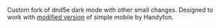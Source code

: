 Custom fork of dnd5e dark mode with other small changes.
Designed to work with [modified version](https://github.com/ThreeHats/simplemobileV11) of simple mobile by Handyfon.